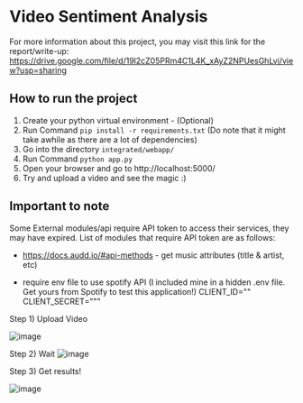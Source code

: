 # Video Sentiment Analysis

For more information about this project, you may visit this link for the report/write-up:
https://drive.google.com/file/d/19l2cZ05PRm4C1L4K_xAyZ2NPUesGhLvi/view?usp=sharing

## How to run the project
1. Create your python virtual environment - (Optional)
2. Run Command `` pip install -r requirements.txt `` (Do note that it might take awhile as there are a lot of dependencies)
3. Go into the directory ``integrated/webapp/``
4. Run Command ``python app.py``
5. Open your browser and go to http://localhost:5000/
6. Try and upload a video and see the magic :)

## Important to note 
Some External modules/api require API token to access their services, they may have expired. List of modules that require API token are as follows:
- https://docs.audd.io/#api-methods - get music attributes (title & artist, etc)

- require env file to use spotify API (I included mine in a hidden .env file. Get yours from Spotify to test this application!)
CLIENT_ID=""
CLIENT_SECRET="""


Step 1) Upload Video


![image](https://user-images.githubusercontent.com/66168700/204093297-e44e3f48-5f4c-4a57-90fb-9b932231bf6f.png)



Step 2) Wait
![image](https://user-images.githubusercontent.com/66168700/204093148-6e517ebb-b6be-4145-ab7b-82f5f37882e5.png)


Step 3) Get results!

![image](https://user-images.githubusercontent.com/66168700/204093158-b2873d25-7cda-40c2-b35f-cc3ecdc471da.png)
